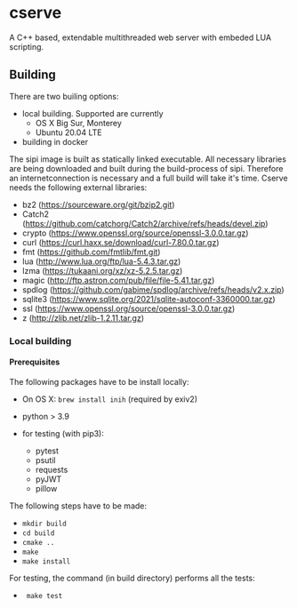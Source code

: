 # cserve
A C++ based, extendable multithreaded  web server with embeded LUA scripting.

## Building

There are two builing options:

- local building. Supported are currently
  - OS X Big Sur, Monterey
  - Ubuntu 20.04 LTE
- building in docker

The sipi image is built as statically linked executable. All necessary libraries
are being downloaded and built during the build-process of sipi. Therefore an
internetconnection is necessary and a full build will take it's time.
Cserve needs the following external libraries:

- bz2 (https://sourceware.org/git/bzip2.git)
- Catch2 (https://github.com/catchorg/Catch2/archive/refs/heads/devel.zip)
- crypto (https://www.openssl.org/source/openssl-3.0.0.tar.gz)
- curl (https://curl.haxx.se/download/curl-7.80.0.tar.gz)
- fmt (https://github.com/fmtlib/fmt.git)
- lua (http://www.lua.org/ftp/lua-5.4.3.tar.gz)
- lzma (https://tukaani.org/xz/xz-5.2.5.tar.gz)
- magic (http://ftp.astron.com/pub/file/file-5.41.tar.gz)
- spdlog (https://github.com/gabime/spdlog/archive/refs/heads/v2.x.zip)
- sqlite3 (https://www.sqlite.org/2021/sqlite-autoconf-3360000.tar.gz)
- ssl (https://www.openssl.org/source/openssl-3.0.0.tar.gz)
- z (http://zlib.net/zlib-1.2.11.tar.gz)

### Local building

#### Prerequisites

The following packages have to be install locally:

- On OS X: `brew install inih` (required by exiv2)

- python > 3.9
- for testing (with pip3):
  - pytest
  - psutil
  - requests
  - pyJWT
  - pillow

The following steps have to be made:

- ```mkdir build```
- ```cd build```
- ```cmake ..```
- ```make```
- ```make install```

For testing, the command (in build directory) performs all the tests:

- ``` make test```




